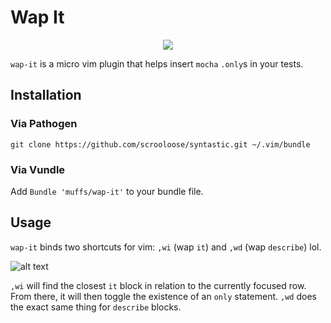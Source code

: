 # Wap It

<p align="center">
    <img src="http://i.imgur.com/yaezc8p.gif" />
</p>

`wap-it` is a micro vim plugin that helps insert `mocha` `.only`s in your tests.

## Installation

### Via Pathogen
`git clone https://github.com/scrooloose/syntastic.git ~/.vim/bundle`

### Via Vundle
Add `Bundle 'muffs/wap-it'` to your bundle file.

## Usage
`wap-it` binds two shortcuts for vim: `,wi` (wap `it`) and `,wd` (wap `describe`) lol.

![alt text](http://i.imgur.com/hYRuf2H.gif "wap-it demo")

`,wi` will find the closest `it` block in relation to the currently focused row. From there, it will then toggle the existence of an `only` statement.
`,wd` does the exact same thing for `describe` blocks.
